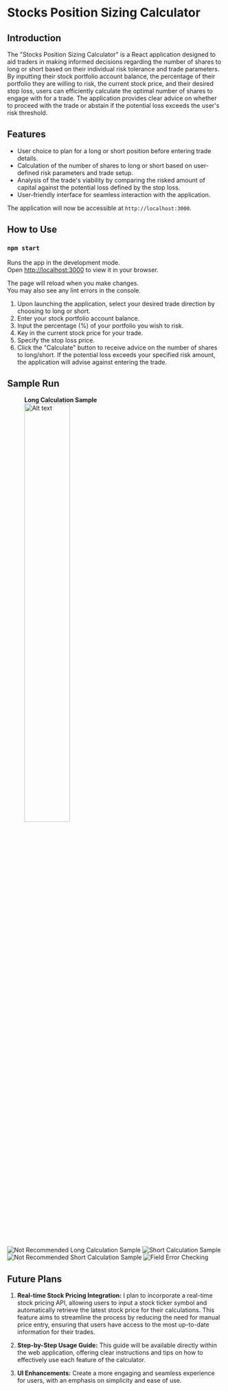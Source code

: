 # Stocks Position Sizing Calculator

## Introduction

The "Stocks Position Sizing Calculator" is a React application designed to aid traders in making informed decisions regarding the number of shares to long or short based on their individual risk tolerance and trade parameters. By inputting their stock portfolio account balance, the percentage of their portfolio they are willing to risk, the current stock price, and their desired stop loss, users can efficiently calculate the optimal number of shares to engage with for a trade. The application provides clear advice on whether to proceed with the trade or abstain if the potential loss exceeds the user's risk threshold.

## Features

- User choice to plan for a long or short position before entering trade details.
- Calculation of the number of shares to long or short based on user-defined risk parameters and trade setup.
- Analysis of the trade's viability by comparing the risked amount of capital against the potential loss defined by the stop loss.
- User-friendly interface for seamless interaction with the application.

The application will now be accessible at `http://localhost:3000`.

## How to Use

### `npm start`

Runs the app in the development mode.\
Open [http://localhost:3000](http://localhost:3000) to view it in your browser.

The page will reload when you make changes.\
You may also see any lint errors in the console.

1. Upon launching the application, select your desired trade direction by choosing to long or short.
2. Enter your stock portfolio account balance.
3. Input the percentage (%) of your portfolio you wish to risk.
4. Key in the current stock price for your trade.
5. Specify the stop loss price.
6. Click the "Calculate" button to receive advice on the number of shares to long/short. If the potential loss exceeds your specified risk amount, the application will advise against entering the trade.

## Sample Run

<figure>
    <p align="center">
        <figcaption><strong>Long Calculation Sample</strong></figcaption>
        <img src="testcase_images/Screenshot%202024-02-05%20000630.png" alt="Alt text" width="50%" height="auto"/>
    </p>
</figure>

![Not Recommended Long Calculation Sample](testcase_images/Screenshot%202024-02-05%20000723.png)
![Short Calculation Sample](testcase_images/Screenshot%202024-02-05%20000742.png)
![Not Recommended Short Calculation Sample](testcase_images/Screenshot%202024-02-05%20000757.png)
![Field Error Checking](testcase_images/Screenshot%202024-02-05%20000856.png)

## Future Plans

1. **Real-time Stock Pricing Integration:** I plan to incorporate a real-time stock pricing API, allowing users to input a stock ticker symbol and automatically retrieve the latest stock price for their calculations. This feature aims to streamline the process by reducing the need for manual price entry, ensuring that users have access to the most up-to-date information for their trades.

2. **Step-by-Step Usage Guide:** This guide will be available directly within the web application, offering clear instructions and tips on how to effectively use each feature of the calculator.

3. **UI Enhancements:** Create a more engaging and seamless experience for users, with an emphasis on simplicity and ease of use.
